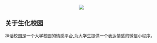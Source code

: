 <p align="center"><img src="http://image.kucaroom.com/WechatIMG217.jpeg"></p>


## 关于生化校园

 神话校园是一个大学校园的情感平台,为大学生提供一个表达情感的微信小程序。
